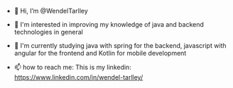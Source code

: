 - 👋 Hi, I’m @WendelTarlley
- 👀 I'm interested in improving my knowledge of java and backend technologies in general
- 🌱 I'm currently studying java with spring for the backend, javascript with angular for the frontend and Kotlin for mobile development

- 📫 how to reach me:
This is my linkedin: https://www.linkedin.com/in/wendel-tarlley/
